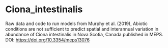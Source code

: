 # Ciona_intestinalis
Raw data and code to run models from Murphy et al. (2019), Abiotic conditions are not sufficient to predict spatial and interannual variation in abundance of Ciona intestinalis in Nova Scotia, Canada published in MEPS.
DOI: https://doi.org/10.3354/meps13076
